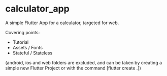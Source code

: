 # calculator_app

A simple Flutter App for a calculator, targeted for web.

Covering points:

* Tutorial
* Assets / Fonts
* Stateful / Stateless

(android, ios and web folders are excluded, and can be taken by creating a simple new Flutter Project or with the command [flutter create .])
